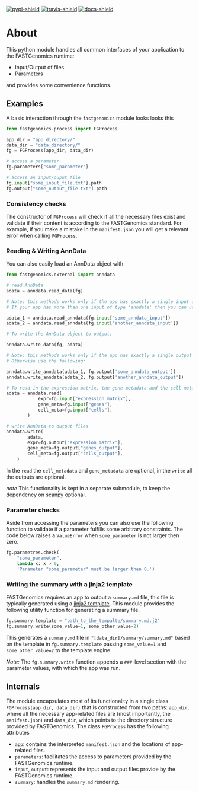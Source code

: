 [![pypi-shield]][pypi]
[![travis-shield]][travis]
[![docs-shield]][docs]

[pypi-shield]: https://img.shields.io/pypi/v/fastgenomics.svg
[pypi]: https://pypi.org/project/fastgenomics
[travis-shield]: https://travis-ci.org/FASTGenomics/fastgenomics-py.svg?branch=master
[travis]: https://travis-ci.org/FASTGenomics/fastgenomics-py
[docs-shield]: https://readthedocs.org/projects/fastgenomics/badge/?version=latest
[docs]: http://fastgenomics.readthedocs.io

# About

This python module handles all common interfaces
of your application to the FASTGenomics runtime:

-  Input/Output of files
-  Parameters

and provides some convenience functions.

## Examples

A basic interaction through the `fastgenomics` module looks looks this

``` python
from fastgenomics.process import FGProcess

app_dir = "app_directory/"
data_dir = "data_directory/"
fg = FGProcess(app_dir, data_dir)

# access a parameter
fg.parameters["some_parameter"]

# access an input/ouput file
fg.input["some_input_file.txt"].path
fg.output["some_output_file.txt"].path
```

### Consistency checks

The constructor of `FGProcess` will check if all the necessary files
exist and validate if their content is according to the FASTGenomics
standard.  For example, if you make a mistake in the `manifest.json`
you will get a relevant error when calling `FGProcess`.

### Reading & Writing AnnData
You can also easily load an AnnData object with

``` python
from fastgenomics.external import anndata

# read AnnData
adata = anndata.read_data(fg)

# Note: this methods works only if the app has exactly a single input of type 'anndata'.
# If your app has more than one input of type 'anndata' then you can use the following method:

adata_1 = anndata.read_anndata(fg.input['some_anndata_input'])
adata_2 = anndata.read_anndata(fg.input['another_anndata_input'])

# To write the AnnData object to output:

anndata.write_data(fg, adata)

# Note: this methods works only if the app has exactly a single output of type 'anndata'.
# Otherwise use the following:

anndata.write_anndata(adata_1, fg.output['some_anndata_output'])
anndata.write_anndata(adata_2, fg.output['another_anndata_output'])

# To read in the expression matrix, the gene metadata and the cell meta data as an AnnData object use:
adata = anndata.read(
            expr=fg.input["expression_matrix"],
            gene_meta=fg.input["genes"],
            cell_meta=fg.input["cells"],
        )

# write AnnData to output files
anndata.write(
        adata,
        expr=fg.output["expression_matrix"],
        gene_meta=fg.output["genes_output"],
        cell_meta=fg.output["cells_output"],
    )
```

In the `read` the `cell_metadata` and `gene_metadata` are optional, in
the `write` all the outputs are optional.

_note_ This functionality is kept in a separate submodule, to keep the
dependency on scanpy optional.

### Parameter checks

Aside from accessing the parameters you can also use the following
function to validate if a parameter fulfills some arbitrary
constraints.  The code below raises a `ValueError` when
`some_parameter` is not larger then zero.

``` python
fg.parametres.check(
    "some_parameter",
    lambda x: x > 0,
    'Parameter "some_parameter" must be larger then 0.')
```

### Writing the summary with a jinja2 template
FASTGenomics requires an app to output a `summary.md` file, this file
is typically generated using a [jinja2
template](http://jinja.pocoo.org/).  This module provides the
following utility function for generating a summary file.

``` python
fg.summary.template = "path_to_the_tempalte/summary.md.j2"
fg.summary.write(some_value=1, some_other_value=2)
```

This generates a `summary.md` file in
`"[data_dir]/summary/summary.md"` based on the template in
`fg.summary.template` passing `some_value=1` and `some_other_value=2`
to the template engine.

*Note:* The `fg.summary.write` function appends a `###`-level section
with the parameter values, with which the app was run.

## Internals

The module encapsulates most of its functionality in a single class
`FGProcess(app_dir, data_dir)` that is constructed from two paths:
`app_dir`, where all the necessary app-related files are (most
importantly, the `manifest.json`) and `data_dir`, which points to the
directory structure provided by FASTGenomics.  The class `FGProcess`
has the following attributes

- `app`: contains the interpreted `manifest.json` and the locations of
  app-related files.
- `parameters`: facilitates the access to parameters provided by the
  FASTGenomics runtime.
- `input`, `output`: represents the input and output files provide by
  the FASTGenomics runtime.
- `summary`: handles the `summary.md` rendering.
